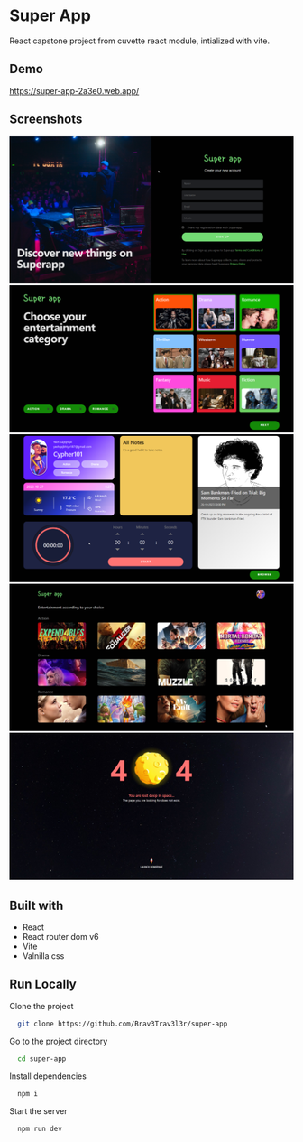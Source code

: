 
# Super App

React capstone project from cuvette react module, intialized with vite.


## Demo

https://super-app-2a3e0.web.app/


## Screenshots

![Login Screen](./public/signup.png)
![Select category](./public/selectCategory.png)
![Dashboard](./public/dashboard.png)
![Browse selected](./public/browse.png)
![Error page](./public/error.jpg)


## Built with

* React
* React router dom v6
* Vite
* Valnilla css
## Run Locally

Clone the project

```bash
  git clone https://github.com/Brav3Trav3l3r/super-app
```

Go to the project directory

```bash
  cd super-app
```

Install dependencies

```bash
  npm i
```

Start the server

```bash
  npm run dev
```

